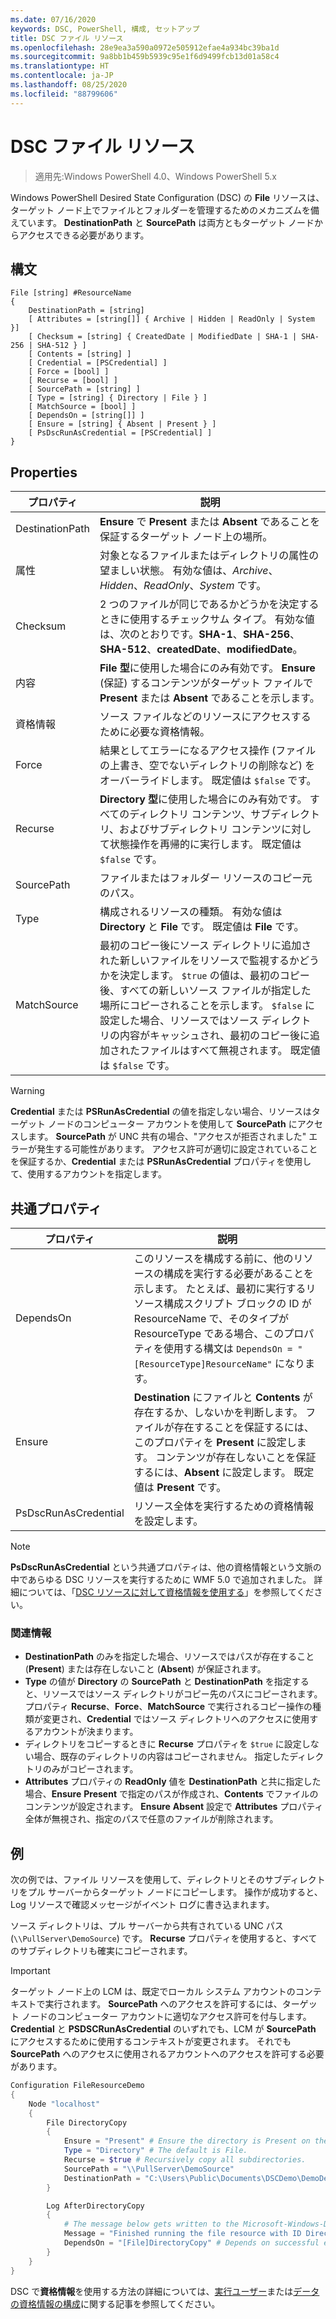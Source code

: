 ```yaml
---
ms.date: 07/16/2020
keywords: DSC, PowerShell, 構成, セットアップ
title: DSC ファイル リソース
ms.openlocfilehash: 28e9ea3a590a0972e505912efae4a934bc39ba1d
ms.sourcegitcommit: 9a8bb1b459b5939c95e1f6d9499fcb13d01a58c4
ms.translationtype: HT
ms.contentlocale: ja-JP
ms.lasthandoff: 08/25/2020
ms.locfileid: "88799606"
---
```

# <a name="dsc-file-resource"></a>DSC ファイル リソース

> 適用先:Windows PowerShell 4.0、Windows PowerShell 5.x

Windows PowerShell Desired State Configuration (DSC) の **File** リソースは、ターゲット ノード上でファイルとフォルダーを管理するためのメカニズムを備えています。 **DestinationPath** と **SourcePath** は両方ともターゲット ノードからアクセスできる必要があります。

## <a name="syntax"></a>構文

```Syntax
File [string] #ResourceName
{
    DestinationPath = [string]
    [ Attributes = [string[]] { Archive | Hidden | ReadOnly | System }]
    [ Checksum = [string] { CreatedDate | ModifiedDate | SHA-1 | SHA-256 | SHA-512 } ]
    [ Contents = [string] ]
    [ Credential = [PSCredential] ]
    [ Force = [bool] ]
    [ Recurse = [bool] ]
    [ SourcePath = [string] ]
    [ Type = [string] { Directory | File } ]
    [ MatchSource = [bool] ]
    [ DependsOn = [string[]] ]
    [ Ensure = [string] { Absent | Present } ]
    [ PsDscRunAsCredential = [PSCredential] ]
}
```

## <a name="properties"></a>Properties

|プロパティ |説明 |
|---|---|
|DestinationPath |**Ensure** で **Present** または **Absent** であることを保証するターゲット ノード上の場所。 |
|属性 |対象となるファイルまたはディレクトリの属性の望ましい状態。 有効な値は、_Archive_、_Hidden_、_ReadOnly_、_System_ です。 |
|Checksum |2 つのファイルが同じであるかどうかを決定するときに使用するチェックサム タイプ。 有効な値は、次のとおりです。**SHA-1**、**SHA-256**、**SHA-512**、**createdDate**、**modifiedDate**。 |
|内容 |**File** **型**に使用した場合にのみ有効です。 **Ensure** (保証) するコンテンツがターゲット ファイルで **Present** または **Absent** であることを示します。 |
|資格情報 |ソース ファイルなどのリソースにアクセスするために必要な資格情報。 |
|Force |結果としてエラーになるアクセス操作 (ファイルの上書き、空でないディレクトリの削除など) をオーバーライドします。 既定値は `$false` です。 |
|Recurse |**Directory** **型**に使用した場合にのみ有効です。 すべてのディレクトリ コンテンツ、サブディレクトリ、およびサブディレクトリ コンテンツに対して状態操作を再帰的に実行します。 既定値は `$false` です。 |
|SourcePath |ファイルまたはフォルダー リソースのコピー元のパス。 |
|Type |構成されるリソースの種類。 有効な値は **Directory** と **File** です。 既定値は **File** です。 |
|MatchSource |最初のコピー後にソース ディレクトリに追加された新しいファイルをリソースで監視するかどうかを決定します。 `$true` の値は、最初のコピー後、すべての新しいソース ファイルが指定した場所にコピーされることを示します。 `$false` に設定した場合、リソースではソース ディレクトリの内容がキャッシュされ、最初のコピー後に追加されたファイルはすべて無視されます。 既定値は `$false` です。 |

> [!WARNING]
> **Credential** または **PSRunAsCredential** の値を指定しない場合、リソースはターゲット ノードのコンピューター アカウントを使用して **SourcePath** にアクセスします。 **SourcePath** が UNC 共有の場合、"アクセスが拒否されました" エラーが発生する可能性があります。 アクセス許可が適切に設定されていることを保証するか、**Credential** または **PSRunAsCredential** プロパティを使用して、使用するアカウントを指定します。

## <a name="common-properties"></a>共通プロパティ

|プロパティ |説明 |
|---|---|
|DependsOn |このリソースを構成する前に、他のリソースの構成を実行する必要があることを示します。 たとえば、最初に実行するリソース構成スクリプト ブロックの ID が ResourceName で、そのタイプが ResourceType である場合、このプロパティを使用する構文は `DependsOn = "[ResourceType]ResourceName"` になります。 |
|Ensure |**Destination** にファイルと **Contents** が存在するか、しないかを判断します。 ファイルが存在することを保証するには、このプロパティを **Present** に設定します。 コンテンツが存在しないことを保証するには、**Absent** に設定します。 既定値は **Present** です。 |
|PsDscRunAsCredential |リソース全体を実行するための資格情報を設定します。 |

> [!NOTE]
> **PsDscRunAsCredential** という共通プロパティは、他の資格情報という文脈の中であらゆる DSC リソースを実行するために WMF 5.0 で追加されました。 詳細については、「[DSC リソースに対して資格情報を使用する](../../../configurations/runasuser.md)」を参照してください。

### <a name="additional-information"></a>関連情報

- **DestinationPath** のみを指定した場合、リソースではパスが存在すること (**Present**) または存在しないこと (**Absent**) が保証されます。
- **Type** の値が **Directory** の **SourcePath** と **DestinationPath** を指定すると、リソースではソース ディレクトリがコピー先のパスにコピーされます。 プロパティ **Recurse**、**Force**、**MatchSource** で実行されるコピー操作の種類が変更され、**Credential** ではソース ディレクトリへのアクセスに使用するアカウントが決まります。
- ディレクトリをコピーするときに **Recurse** プロパティを `$true` に設定しない場合、既存のディレクトリの内容はコピーされません。 指定したディレクトリのみがコピーされます。
- **Attributes** プロパティの **ReadOnly** 値を **DestinationPath** と共に指定した場合、**Ensure** **Present** で指定のパスが作成され、**Contents** でファイルのコンテンツが設定されます。 **Ensure** **Absent** 設定で **Attributes** プロパティ全体が無視され、指定のパスで任意のファイルが削除されます。

## <a name="example"></a>例

次の例では、ファイル リソースを使用して、ディレクトリとそのサブディレクトリをプル サーバーからターゲット ノードにコピーします。 操作が成功すると、Log リソースで確認メッセージがイベント ログに書き込まれます。

ソース ディレクトリは、プル サーバーから共有されている UNC パス (`\\PullServer\DemoSource`) です。 **Recurse** プロパティを使用すると、すべてのサブディレクトリも確実にコピーされます。

> [!IMPORTANT]
> ターゲット ノード上の LCM は、既定でローカル システム アカウントのコンテキストで実行されます。 **SourcePath** へのアクセスを許可するには、ターゲット ノードのコンピューター アカウントに適切なアクセス許可を付与します。 **Credential** と **PSDSCRunAsCredential** のいずれでも、LCM が **SourcePath** にアクセスするために使用するコンテキストが変更されます。 それでも **SourcePath** へのアクセスに使用されるアカウントへのアクセスを許可する必要があります。

```powershell
Configuration FileResourceDemo
{
    Node "localhost"
    {
        File DirectoryCopy
        {
            Ensure = "Present" # Ensure the directory is Present on the target node.
            Type = "Directory" # The default is File.
            Recurse = $true # Recursively copy all subdirectories.
            SourcePath = "\\PullServer\DemoSource"
            DestinationPath = "C:\Users\Public\Documents\DSCDemo\DemoDestination"
        }

        Log AfterDirectoryCopy
        {
            # The message below gets written to the Microsoft-Windows-Desired State Configuration/Analytic log
            Message = "Finished running the file resource with ID DirectoryCopy"
            DependsOn = "[File]DirectoryCopy" # Depends on successful execution of the File resource.
        }
    }
}
```

DSC で**資格情報**を使用する方法の詳細については、[実行ユーザー](../../../configurations/runAsUser.md)または[データの資格情報の構成](../../../configurations/configDataCredentials.md)に関する記事を参照してください。
